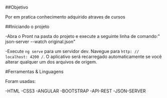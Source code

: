 ##Objetivo

Por em pratica conhecimento adquirido atraves de cursos

##Iniciando o projeto

-Abra o Pront na pasta do projeto e execute a seguinte linha de comando:" json-server --watch original.json"

-Execute `ng serve` para um servidor dev. Navegue para `http: // localhost: 4200 /`. O aplicativo será recarregado automaticamente se você alterar qualquer um dos arquivos de origem.

#Ferramentas & Linguagens

Foram usadas:

-HTML
-CSS3
-ANGULAR
-BOOTSTRAP
-API-REST
-JSON-SERVER

